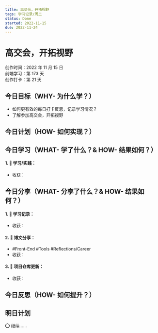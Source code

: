 ```yaml
---
title: 高交会，开拓视野
tags: 学习记录/周二
status: Done
started: 2022-11-15
due: 2022-11-24
---
```

# 高交会，开拓视野
创作时间：2022 年 11 月 15 日  
前端学习：第 173 天  
创作打卡：第 21 天
## 今日目标（WHY- 为什么学？）
- 如何更有效的每日打卡反思，记录学习情况？
- 了解参加高交会，开拓视野
## 今日计划（HOW- 如何实现？）
## 今日学习（WHAT- 学了什么？& HOW- 结果如何？）
#### 1. 🫰 学习/实践：
- 收获：
## 今日分享（WHAT- 分享了什么？& HOW- 结果如何？）
#### 1. 🫰 学习记录：
- 收获：
#### 2. 🫰 博文分享：
- #Front-End  #Tools #Reflections/Career
- 收获：
#### 3. 🫰 项目仓库更新：
- 收获：
## 今日反思（HOW- 如何提升？）
## 明日计划
⭕ 继续……
